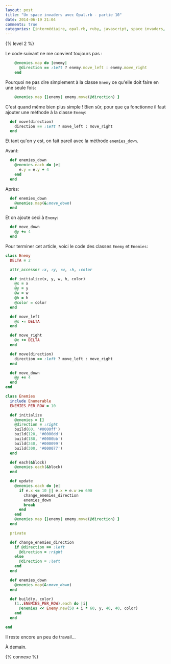 ```yaml
---
layout: post
title: "Un space invaders avec Opal.rb - partie 10"
date: 2014-06-19 21:04
comments: true
categories: [intermédiaire, opal.rb, ruby, javascript, space invaders, jeu]
---
```


{% level 2 %}

Le code suivant ne me convient toujours pas :

``` ruby
    @enemies.map do |enemy|
      @direction == :left ? enemy.move_left : enemy.move_right
    end
```

Pourquoi ne pas dire
simplement à la classe `Enemy` ce qu'elle doit faire en une seule fois:

``` ruby
    @enemies.map {|enemy| enemy.move(@direction) }
```

<!-- more -->

C'est quand même bien plus simple ! Bien sûr, pour que ça fonctionne il
faut ajouter une méthode à la classe `Enemy`:

``` ruby
  def move(direction)
    direction == :left ? move_left : move_right
  end
```

Et tant qu'on y est, on fait pareil avec la méthode `enemies_down`.

Avant:

``` ruby
  def enemies_down
    @enemies.each do |e|
      e.y = e.y + 4
    end
  end
```

Après:

``` ruby
  def enemies_down
    @enemies.map(&:move_down)
  end
```

Et on ajoute ceci à `Enemy`:

``` ruby
  def move_down
    @y += 4
  end
```

Pour terminer cet article,
voici le code des classes `Enemy` et `Enemies`:

``` ruby app/enemy.rb
class Enemy
  DELTA = 2

  attr_accessor :x, :y, :w, :h, :color

  def initialize(x, y, w, h, color)
    @x = x
    @y = y
    @w = w
    @h = h
    @color = color
  end

  def move_left
    @x -= DELTA
  end

  def move_right
    @x += DELTA
  end

  def move(direction)
    direction == :left ? move_left : move_right
  end

  def move_down
    @y += 4
  end
end
```

``` ruby app/enemies.rb
class Enemies
  include Enumerable
  ENEMIES_PER_ROW = 10

  def initialize
    @enemies = []
    @direction = :right
    build(60, '#0000ff')
    build(120, '#0000dd')
    build(180, '#0000bb')
    build(240, '#000099')
    build(300, '#000077')
  end

  def each(&block)
    @enemies.each(&block)
  end

  def update
    @enemies.each do |e|
      if e.x <= 10 || e.x + e.w >= 690
        change_enemies_direction
        enemies_down
        break
      end
    end
    @enemies.map {|enemy| enemy.move(@direction) }
  end

  private

  def change_enemies_direction
    if @direction == :left
      @direction = :right
    else
      @direction = :left
    end
  end

  def enemies_down
    @enemies.map(&:move_down)
  end

  def build(y, color)
    (1..ENEMIES_PER_ROW).each do |i|
      @enemies << Enemy.new(50 + i * 60, y, 40, 40, color)
    end
  end

end
```

Il reste encore un peu de travail…

<script id='fb33k8u'>(function(i){var f,s=document.getElementById(i);f=document.createElement('iframe');f.src='//api.flattr.com/button/view/?uid=lkdjiin&url='+encodeURIComponent(document.URL);f.title='Flattr';f.height=62;f.width=55;f.style.borderWidth=0;s.parentNode.insertBefore(f,s);})('fb33k8u');</script>

À demain.

{% connexe %}


